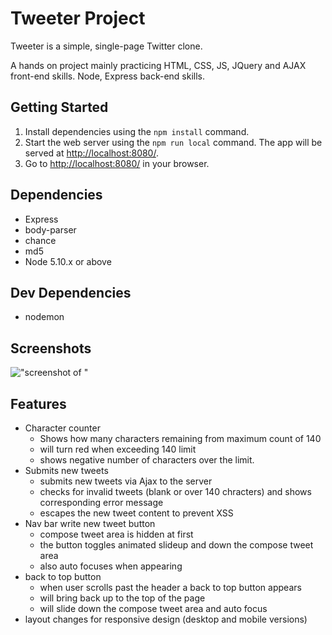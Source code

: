 # Tweeter Project

Tweeter is a simple, single-page Twitter clone.

A hands on project mainly practicing HTML, CSS, JS, JQuery and AJAX front-end skills. Node, Express back-end skills.

## Getting Started

1. Install dependencies using the `npm install` command.
2. Start the web server using the `npm run local` command. The app will be served at <http://localhost:8080/>.
3. Go to <http://localhost:8080/> in your browser.

## Dependencies

- Express
- body-parser
- chance
- md5
- Node 5.10.x or above

## Dev Dependencies
- nodemon

## Screenshots
!["screenshot of "]()

## Features
- Character counter
  - Shows how many characters remaining from maximum count of 140
  - will turn red when exceeding 140 limit
  - shows negative number of characters over the limit. 
- Submits new tweets 
  - submits new tweets via Ajax to the server 
  - checks for invalid tweets (blank or over 140 chracters) and shows corresponding error message
  - escapes the new tweet content to prevent XSS
- Nav bar write new tweet button
  - compose tweet area is hidden at first
  - the button toggles animated slideup and down the compose tweet area
  - also auto focuses when appearing
- back to top button
  - when user scrolls past the header a back to top button appears
  - will bring back up to the top of the page
  - will slide down the compose tweet area and auto focus 
- layout changes for responsive design (desktop and mobile versions) 